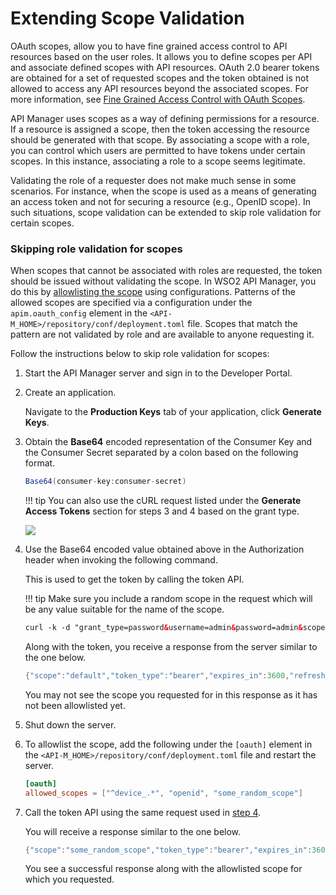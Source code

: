 # Extending Scope Validation

OAuth scopes, allow you to have fine grained access control to API resources based on the user roles. It allows you to define scopes per API and associate defined scopes with API resources. OAuth 2.0 bearer tokens are obtained for a set of requested scopes and the token obtained is not allowed to access any API resources beyond the associated scopes. For more information, see [Fine Grained Access Control with OAuth Scopes]({{base_path}}/design/api-security/oauth2/oauth2-scopes/fine-grained-access-control-with-oauth-scopes/#fine-grained-access-control-with-oauth-scopes).

API Manager uses scopes as a way of defining permissions for a resource. If a resource is assigned a scope, then the token accessing the resource should be generated with that scope. By associating a scope with a role, you can control which users are permitted to have tokens under certain scopes. In this instance, associating a role to a scope seems legitimate.

Validating the role of a requester does not make much sense in some scenarios. For instance, when the scope is used as a means of generating an access token and not for securing a resource (e.g., OpenID scope). In such situations, scope validation can be extended to skip role validation for certain scopes.

### Skipping role validation for scopes

When scopes that cannot be associated with roles are requested, the token should be issued without validating the scope. In WSO2 API Manager, you do this by [allowlisting the scope]({{base_path}}/design/api-security/oauth2/oauth2-scopes/scope-allowlisting) using configurations. Patterns of the allowed scopes are specified via a configuration under the `apim.oauth_config` element in the `<API-M_HOME>/repository/conf/deployment.toml` file. Scopes that match the pattern are not validated by role and are available to anyone requesting it.

Follow the instructions below to skip role validation for scopes:

1.  Start the API Manager server and sign in to the Developer Portal.
2.  Create an application. 

     Navigate to the **Production Keys** tab of your application, click **Generate Keys**.

3.  Obtain the **Base64** encoded representation of the Consumer Key and the Consumer Secret separated by a colon based on the following format.

      ``` java
      Base64(consumer-key:consumer-secret)
      ```

    !!! tip
        You can also use the cURL request listed under the **Generate Access Tokens** section for steps 3 and 4 based on the grant type.

    [![]({{base_path}}/assets/attachments/103334763/103334764.png)]({{base_path}}/assets/attachments/103334763/103334764.png)

    <a name="step4"></a>
    
4.  Use the Base64 encoded value obtained above in the Authorization header when invoking the following command. 

     This is used to get the token by calling the token API.

    !!! tip
        Make sure you include a random scope in the request which will be any value suitable for the name of the scope.

    ``` xml
    curl -k -d "grant_type=password&username=admin&password=admin&scope=some_random_scope" -H "Authorization: Basic WmRFUFBvZmZwYVFnR25ScG5iZldtcUtSS3IwYTpSaG5ocEVJYUVCMEN3T1FReWpiZTJwaDBzc1Vh" -H "Content-Type: application/x-www-form-urlencoded" https://10.100.0.3:9443/oauth2/token
    ```

     Along with the token, you receive a response from the server similar to the one below.

    ``` java
    {"scope":"default","token_type":"bearer","expires_in":3600,"refresh_token":"23fac44e9b7e1ae95a33b85f4f26decd","access_token":"9474fa104ccb196303f41c8a5ee6f48"}
    ```

    You may not see the scope you requested for in this response as it has not been allowlisted yet.

5.  Shut down the server.

6.  To allowlist the scope, add the following under the `[oauth]` element in the `<API-M_HOME>/repository/conf/deployment.toml` file and restart the server.

    ``` toml
    [oauth]
    allowed_scopes = ["^device_.*", "openid", "some_random_scope"]
    ```

7.  Call the token API using the same request used in <a href="#step4">step 4</a>. 

     You will receive a response similar to the one below.

    ``` java
    {"scope":"some_random_scope","token_type":"bearer","expires_in":3600,"refresh_token":"59e6676db0addca46e68991e44f2b8b8","access_token":"48855d444db883171c347fa21ba77e8"}
    ```

     You see a successful response along with the allowlisted scope for which you requested.
